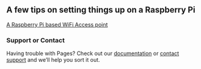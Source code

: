 ## A few tips on setting things up on a Raspberry Pi

[A Raspberry Pi based WiFi Access point](https://github.com/toomuchsand/Pi_Tips/blob/master/Pi_WA%20(Wireless%20Access%20Point).md)




### Support or Contact

Having trouble with Pages? Check out our [documentation](https://help.github.com/categories/github-pages-basics/) or [contact support](https://github.com/contact) and we’ll help you sort it out.
